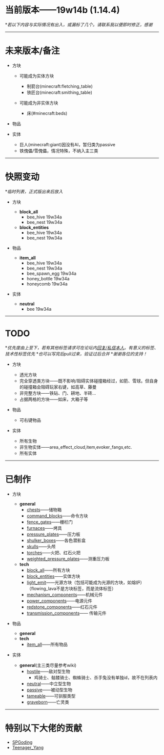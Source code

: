 # 当前版本——19w14b (1.14.4)
**若以下内容与实际情况有出入，或漏标了几个。请联系我以便即时修正，感谢*

***


# 未来版本/备注

- 方块
    - 可能成为实体方块
        - 制箭台(minecraft:fletching_table)
        - 铁匠台(minecraft:smithing_table)

    - 可能成为非实体方块
        - 床(#minecraft:beds)

- 物品

- 实体
	- 巨人(minecraft:giant)因没有AI，暂归类为passive
	- 铁傀儡/雪傀儡，情况特殊，不纳入主三类


***


# 快照变动
**临时列表，正式版出来后放入*

- 方块
	- **block_all**
		- bee_hive	19w34a
		- bee_nest	19w34a
	- **block_entities**
		- bee_hive  19w34a
		- bee_nest  19w34a

- 物品
	- **item_all**
		- bee_hive	19w34a
		- bee_nest	19w34a
		- bee_spawn_egg	19w34a
		- honey_bottle	19w34a
		- honeycomb	19w34a

- 实体
	- **neutral**
		- bee	19w34a

***


# TODO
**优先度由上至下，若有其他标签请求可在论坛内[回复/私信本人](https://www.mcbbs.net/?725858)。有意义的标签、技术性标签优先*
**也可以写完后pull过来，验证过后合并*
**谢谢各位的支持！*

- 方块
    - 透光方块
    - 完全穿透类方块——既不影响/阻碍实体碰撞箱经过，如箭、雪球。但自身的碰撞箱会阻碍玩家右键，如高草、藤曼
    - 非完整方块——铁砧、门、耕地、半砖...
    - 占据两格的方块——如床，大箱子等

- 物品
    - 可右键物品

- 实体
	- 所有生物
	- 非生物实体——area_effect_cloud,item,evoker_fangs,etc.
	- 所有实体

***

# 已制作

- 方块
    - **general**
        - [chests](https://raw.githubusercontent.com/ououn/minecraft/master/UIN/data/uin/tags/blocks/general/chests.json)——储物箱
        - [command_blocks](https://raw.githubusercontent.com/ououn/minecraft/master/UIN/data/uin/tags/blocks/general/command_blocks.json)——命令方块
        - [fence_gates](https://raw.githubusercontent.com/ououn/minecraft/master/UIN/data/uin/tags/blocks/general/fence_gates.json)——栅栏门
        - [furnaces](https://raw.githubusercontent.com/ououn/minecraft/master/UIN/data/uin/tags/blocks/general/furnaces.json)——烤具
        - [pressure_plates](https://raw.githubusercontent.com/ououn/minecraft/master/UIN/data/uin/tags/blocks/general/pressure_plates.json)——压力板
        - [shulker_boxes](https://raw.githubusercontent.com/ououn/minecraft/master/UIN/data/uin/tags/blocks/general/shulker_boxes.json)——各色潜影盒
        - [skulls](https://raw.githubusercontent.com/ououn/minecraft/master/UIN/data/uin/tags/blocks/general/skulls.json)——头颅
        - [torches](https://raw.githubusercontent.com/ououn/minecraft/master/UIN/data/uin/tags/blocks/general/torches.json)——火把、红石火把
        - [weighted_pressure_plates](https://raw.githubusercontent.com/ououn/minecraft/master/UIN/data/uin/tags/blocks/general/weighted_pressure_plates.json)——测重压力板
    - **tech**
		- [block_all](https://raw.githubusercontent.com/ououn/minecraft/master/UIN/data/uin/tags/blocks/tech/block_all.json)——所有方块
        - [block_entities](https://raw.githubusercontent.com/ououn/minecraft/master/UIN/data/uin/tags/blocks/tech/block_entities.json)——实体方块
        - [light_emit](https://raw.githubusercontent.com/ououn/minecraft/master/UIN/data/uin/tags/blocks/tech/light_emit.json)——光源方块（包括可能成为光源的方块，如熔炉）（flowing_lava不是方块标签，而是流体标签）
        - [mechanism_components](https://raw.githubusercontent.com/ououn/minecraft/master/UIN/data/uin/tags/blocks/tech/mechanism_components.json)——机械元件
        - [power_components](https://raw.githubusercontent.com/ououn/minecraft/master/UIN/data/uin/tags/blocks/tech/power_components.json)——电源元件
        - [redstone_components](https://raw.githubusercontent.com/ououn/minecraft/master/UIN/data/uin/tags/blocks/tech/redstone_components.json)——红石元件
        - [transmission_components](https://raw.githubusercontent.com/ououn/minecraft/master/UIN/data/uin/tags/blocks/tech/transmission_components.json)——	传输元件

- 物品
	- **general**
	- **tech**
		- [item_all](https://raw.githubusercontent.com/ououn/minecraft/master/UIN/data/uin/tags/items/tech/item_all.json)——所有物品

- 实体
	- **general**(主三类尽量参考wiki)
		- [hostile](https://raw.githubusercontent.com/ououn/minecraft/master/UIN/data/uin/tags/entity_types/general/hostile.json)——敌对型生物
			- 鸡骑士、骷髅骑士、蜘蛛骑士、杀手兔没有单独id，故不在列表内
		- [neutral](https://raw.githubusercontent.com/ououn/minecraft/master/UIN/data/uin/tags/entity_types/general/neutral.json)——中立型生物
		- [passive](https://raw.githubusercontent.com/ououn/minecraft/master/UIN/data/uin/tags/entity_types/general/passive.json)——被动型生物
		- [tameable](https://raw.githubusercontent.com/ououn/minecraft/master/UIN/data/uin/tags/entity_types/general/tameable.json)——可驯服类型
		- [graveborn](https://raw.githubusercontent.com/ououn/minecraft/master/UIN/data/uin/tags/entity_types/general/graveborn.json)——亡灵类


***
# 特别以下大佬的贡献
- [SPGoding](https://www.mcbbs.net/?2444378)
- [Teenager_Yang](https://www.mcbbs.net/?2337994)
